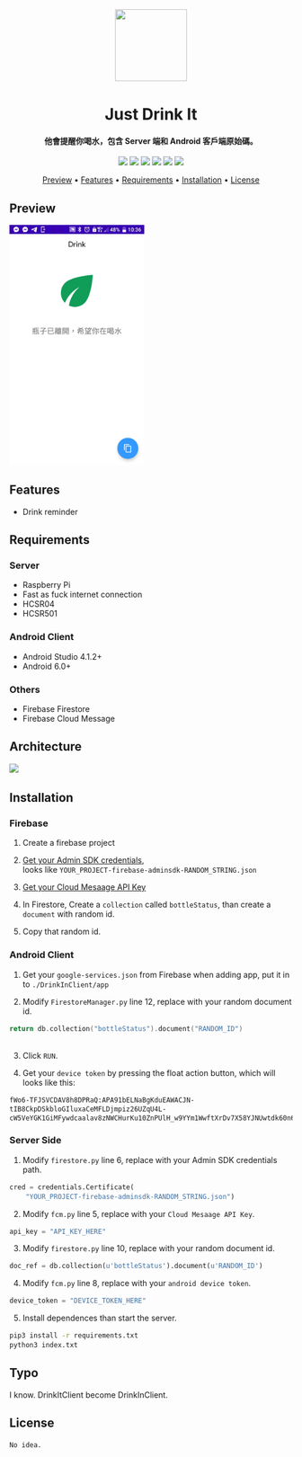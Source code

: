 <div align="center">
  
<img src="https://fakeimg.pl/128x128/282828/eae0d0/?text=Icon" width="128" height="128">

<h1>Just Drink It</h1>
<h4>
他會提醒你喝水，包含 Server 端和 Android 客戶端原始碼。
</h4>

![](https://img.shields.io/badge/Raspberry%20Pi-Any-C51A4A?style=flat-square)
![](https://img.shields.io/badge/Python-3.7+-4B8BBE?style=flat-square)
![](https://img.shields.io/badge/Android%20Studio-4.1.2+-32DE84?style=flat-square)
![](https://img.shields.io/badge/Android-6.0+-32DE84?style=flat-square)
![](https://img.shields.io/badge/Firebase-Firestore-FFA611?style=flat-square)
![](https://img.shields.io/badge/Firebase-Cloud%20Message-FFA611?style=flat-square)

<p align="center">
  <a href="#Preview">Preview</a> •
  <a href="#features">Features</a> •
  <a href="#requirements">Requirements</a> •
  <a href="#installation">Installation</a> •
  <a href="#license">License</a>
</p>
</div>

## Preview
<img src="https://raw.githubusercontent.com/MrNegativeTW/JustDrinkIt/main/android_client_screenshot.jpg" width="240">

## Features

- Drink reminder

## Requirements

### Server

- Raspberry Pi
- Fast as fuck internet connection
- HCSR04
- HCSR501

### Android Client

- Android Studio 4.1.2+
- Android 6.0+

### Others

- Firebase Firestore
- Firebase Cloud Message


## Architecture

![](https://fakeimg.pl/1280x720/)


## Installation 

### Firebase

1. Create a firebase project

2. [Get your Admin SDK credentials](https://console.firebase.google.com/u/1/project/_/settings/serviceaccounts/adminsdk), <br>looks like  `YOUR_PROJECT-firebase-adminsdk-RANDOM_STRING.json`

3. [Get your Cloud Mesaage API Key](https://console.firebase.google.com/project/_/settings/cloudmessaging)

4. In Firestore, Create a `collection` called `bottleStatus`, than create a `document` with random id.

5. Copy that random id.


### Android Client

1. Get your `google-services.json` from Firebase when adding app, put it in to `./DrinkInClient/app`

2. Modify `FirestoreManager.py` line 12, replace with your random document id.
```kotlin
return db.collection("bottleStatus").document("RANDOM_ID")
    
```

3. Click `RUN`.

3. Get your `device token` by pressing the float action button, which will looks like this:

```
fWo6-TFJSVCDAV8h8DPRaQ:APA91bELNaBgKduEAWACJN-tIB8CkpDSkbloGIluxaCeMFLDjmpiz26UZqU4L-cW5VeYGK1GiMFywdcaalav8zNWCHurKu10ZnPUlH_w9YYm1WwftXrDv7X58YJNUwtdk60n6ebQWX1r
```


### Server Side

1. Modify `firestore.py` line 6, replace with your Admin SDK credentials path.

```python
cred = credentials.Certificate(
    "YOUR_PROJECT-firebase-adminsdk-RANDOM_STRING.json")
```

2. Modify `fcm.py` line 5, replace with your `Cloud Mesaage API Key`.

```python
api_key = "API_KEY_HERE"
```

3. Modify `firestore.py` line 10, replace with your random document id.

```python
doc_ref = db.collection(u'bottleStatus').document(u'RANDOM_ID')
```

4. Modify `fcm.py` line 8, replace with your `android device token`.

```python
device_token = "DEVICE_TOKEN_HERE"
```

5. Install dependences than start the server.

```bash
pip3 install -r requirements.txt
python3 index.txt
```

## Typo

I know. DrinkItClient become DrinkInClient.

## License
```
No idea.
```